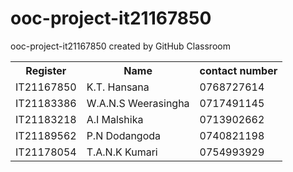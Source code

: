 # ooc-project-it21167850
ooc-project-it21167850 created by GitHub Classroom
<table>
   <tr>
     <th>Register</th>
     <th>Name</th>
     <th>contact number</th>
     <tr>
     <td>IT21167850</td>
     <td>K.T. Hansana</td>
    <td>0768727614</td>
   </tr>
   <tr>
     <td>IT21183386</td>
     <td>W.A.N.S Weerasingha</td>
     <td>0717491145</td>
     </tr>
   <tr>
     <td>IT21183218</td>
<td>A.I Malshika</td>
<td>0713902662</td>
   </tr>
  <tr>
    <td>IT21189562</td>
    <td>P.N Dodangoda</td>
    <td>0740821198</td>
  </tr>
   <tr>
     <td>IT21178054</td>
     <td>T.A.N.K Kumari</td>
     <td>0754993929</td>
   </tr>
 </table>
